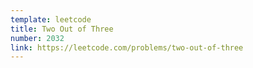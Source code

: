 ```yaml
---
template: leetcode
title: Two Out of Three
number: 2032
link: https://leetcode.com/problems/two-out-of-three
---
```

